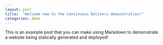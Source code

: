 ```yaml
---
layout: post
title:  "Welcome new to the Continuous Delivery demonstration!"
categories: demo
---
```


This is an example post that you can make using Markdown to demonstrate a website being statically generated and deployed!
